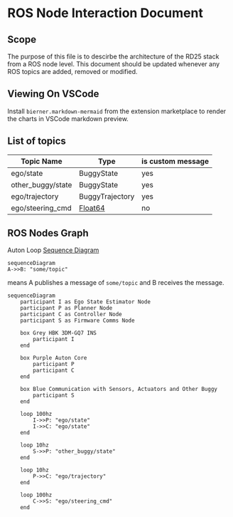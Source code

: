 # ROS Node Interaction Document
## Scope
The purpose of this file is to descirbe the architecture of the RD25 stack from a ROS node level. This document should be updated whenever any ROS topics are added, removed or modified.

## Viewing On VSCode
Install `bierner.markdown-mermaid` from the extension marketplace to render the charts in VSCode markdown preview.

## List of topics
| Topic Name | Type                    | is custom message  |
| ---------- | ----------------------- | ------------------ |
| ego/state  | BuggyState              | yes |
| other_buggy/state | BuggyState       | yes |
| ego/trajectory | BuggyTrajectory     | yes |
| ego/steering_cmd | [Float64](https://docs.ros.org/en/melodic/api/std_msgs/html/msg/Float64.html)     | no |

## ROS Nodes Graph
Auton Loop [Sequence Diagram](https://en.wikipedia.org/wiki/Sequence_diagram#:~:text=A%20sequence%20diagram%20shows%2C%20as,order%20in%20which%20they%20occur.)

```mermaid
sequenceDiagram
A->>B: "some/topic"
```

means A publishes a message of `some/topic` and B receives the message.

```mermaid
sequenceDiagram
    participant I as Ego State Estimator Node
    participant P as Planner Node
    participant C as Controller Node
    participant S as Firmware Comms Node

    box Grey HBK 3DM-GQ7 INS
        participant I
    end

    box Purple Auton Core
        participant P
        participant C
    end

    box Blue Communication with Sensors, Actuators and Other Buggy
        participant S
    end

    loop 100hz
        I->>P: "ego/state"
        I->>C: "ego/state"
    end

    loop 10hz
        S->>P: "other_buggy/state"
    end

    loop 10hz
        P->>C: "ego/trajectory"
    end

    loop 100hz
        C->>S: "ego/steering_cmd"
    end
```

